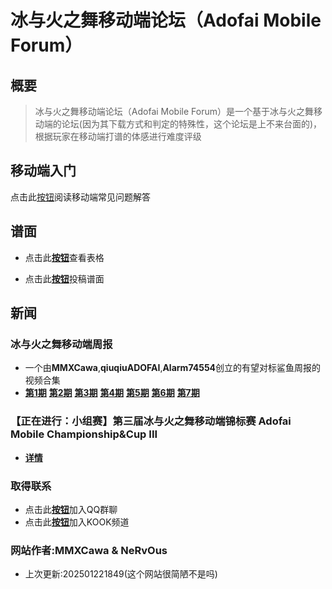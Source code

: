 # 冰与火之舞移动端论坛（Adofai Mobile Forum）
## 概要
> 冰与火之舞移动端论坛（Adofai Mobile Forum）是一个基于冰与火之舞移动端的论坛(因为其下载方式和判定的特殊性，这个论坛是上不来台面的)，根据玩家在移动端打谱的体感进行难度评级

## 移动端入门
点击此[按钮](https://mmxcawa.github.io/AMF/AdofaiMobileTutorial.html)阅读移动端常见问题解答

## 谱面
* 点击此[**按钮**](https://www.kdocs.cn/l/ckv2iLFVwq37)查看表格

* 点击此[**按钮**](https://f.wps.cn/ksform/w/write/X4Nauv9J)投稿谱面

## 新闻
### 冰与火之舞移动端周报
* 一个由**MMXCawa**,**qiuqiuADOFAI**,**Alarm74554**创立的有望对标鲨鱼周报的视频合集
* [**第1期**](https://www.bilibili.com/video/BV1FUmpYxEuc) [**第2期**](https://www.bilibili.com/video/BV1wbBsYyEXs) [**第3期**](https://www.bilibili.com/video/BV1WhzdYqE9K) [**第4期**](https://www.bilibili.com/video/BV1fBqDYzEhV) [**第5期**](https://www.bilibili.com/video/BV1CykAYZEkE) [**第6期**](https://www.bilibili.com/video/BV1cNkvY1EQL) [**第7期**](https://www.bilibili.com/video/BV15AwNePEqz)
### 【正在进行：小组赛】第三届冰与火之舞移动端锦标赛 Adofai Mobile Championship&Cup III
* [**详情**](https://mmxcawa.github.io/AMF/AMC3.html)
### 取得联系
* 点击此[**按钮**](https://qm.qq.com/q/38KLjFYFtS)加入QQ群聊
* 点击此[**按钮**](https://kook.vip/Y7tMeA)加入KOOK频道

### **网站作者:MMXCawa & NeRvOus**

* 上次更新:202501221849(这个网站很简陋不是吗)
